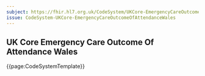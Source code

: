 ```yaml
---
subject: https://fhir.hl7.org.uk/CodeSystem/UKCore-EmergencyCareOutcomeOfAttendanceWales
issue: CodeSystem-UKCore-EmergencyCareOutcomeOfAttendanceWales
---
```

## UK Core Emergency Care Outcome Of Attendance Wales

{{page:CodeSystemTemplate}}